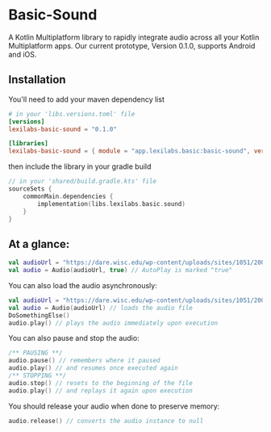 # Basic-Sound

A Kotlin Multiplatform library to rapidly integrate audio across all your Kotlin Multiplatform apps.
Our current prototype, Version 0.1.0, supports Android and iOS.

## Installation
You'll need to add your maven dependency list
```toml
# in your 'libs.versions.toml' file
[versions]
lexilabs-basic-sound = "0.1.0"

[libraries]
lexilabs-basic-sound = { module = "app.lexilabs.basic:basic-sound", version.ref = "lexilabs-basic-sound" }
```
then include the library in your gradle build
```kotlin
// in your 'shared/build.gradle.kts' file
sourceSets {
    commonMain.dependencies {
        implementation(libs.lexilabs.basic.sound)
    }
}
```

## At a glance:

```kotlin
val audioUrl = "https://dare.wisc.edu/wp-content/uploads/sites/1051/2008/11/MS072.mp3"
val audio = Audio(audioUrl, true) // AutoPlay is marked "true"
```

You can also load the audio asynchronously:
```kotlin
val audioUrl = "https://dare.wisc.edu/wp-content/uploads/sites/1051/2008/11/MS072.mp3"
val audio = Audio(audioUrl) // loads the audio file
DoSomethingElse()
audio.play() // plays the audio immediately upon execution
```

You can also pause and stop the audio:
```kotlin
/** PAUSING **/
audio.pause() // remembers where it paused
audio.play() // and resumes once executed again
/** STOPPING **/
audio.stop() // resets to the beginning of the file
audio.play() // and replays it again upon execution
```

You should release your audio when done to preserve memory:
```kotlin
audio.release() // converts the audio instance to null
```
